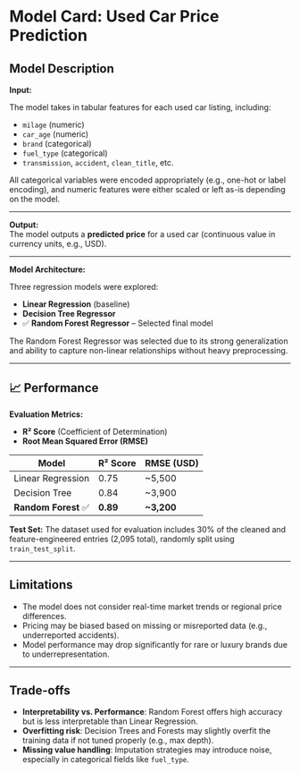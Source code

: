 
#  Model Card: Used Car Price Prediction

## Model Description

**Input:**  

The model takes in tabular features for each used car listing, including:
- `milage` (numeric)
- `car_age` (numeric)
- `brand` (categorical)
- `fuel_type` (categorical)
- `transmission`, `accident`, `clean_title`, etc.

All categorical variables were encoded appropriately (e.g., one-hot or label encoding), and numeric features were either scaled or left as-is depending on the model.

---

**Output:**  
The model outputs a **predicted price** for a used car (continuous value in currency units, e.g., USD).

---

**Model Architecture:**  

Three regression models were explored:
- **Linear Regression** (baseline)
- **Decision Tree Regressor**
- ✅ **Random Forest Regressor** – Selected final model

The Random Forest Regressor was selected due to its strong generalization and ability to capture non-linear relationships without heavy preprocessing.

---

## 📈 Performance

**Evaluation Metrics:**
- **R² Score** (Coefficient of Determination)
- **Root Mean Squared Error (RMSE)**

| Model                | R² Score | RMSE (USD) |
|---------------------|----------|------------|
| Linear Regression    | 0.75     | ~5,500     |
| Decision Tree        | 0.84     | ~3,900     |
| **Random Forest** ✅ | **0.89** | **~3,200** |

**Test Set:** The dataset used for evaluation includes 30% of the cleaned and feature-engineered entries (2,095 total), randomly split using `train_test_split`.

---

## Limitations

- The model does not consider real-time market trends or regional price differences.
- Pricing may be biased based on missing or misreported data (e.g., underreported accidents).
- Model performance may drop significantly for rare or luxury brands due to underrepresentation.

---

## Trade-offs

- **Interpretability vs. Performance**: Random Forest offers high accuracy but is less interpretable than Linear Regression.
- **Overfitting risk**: Decision Trees and Forests may slightly overfit the training data if not tuned properly (e.g., max depth).
- **Missing value handling**: Imputation strategies may introduce noise, especially in categorical fields like `fuel_type`.
